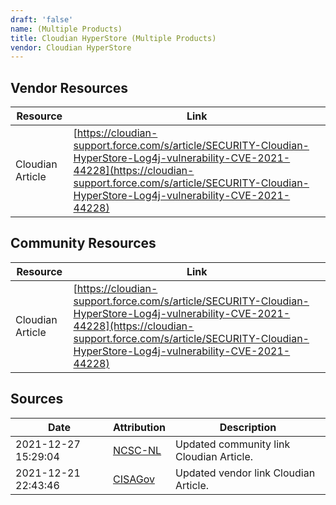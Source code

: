 ```yaml
---
draft: 'false'
name: (Multiple Products)
title: Cloudian HyperStore (Multiple Products)
vendor: Cloudian HyperStore
---
```


## Vendor Resources
| Resource | Link |
| --- | --- |
| Cloudian Article | [https://cloudian-support.force.com/s/article/SECURITY-Cloudian-HyperStore-Log4j-vulnerability-CVE-2021-44228](https://cloudian-support.force.com/s/article/SECURITY-Cloudian-HyperStore-Log4j-vulnerability-CVE-2021-44228) |

## Community Resources
| Resource | Link |
| --- | --- |
| Cloudian Article | [https://cloudian-support.force.com/s/article/SECURITY-Cloudian-HyperStore-Log4j-vulnerability-CVE-2021-44228](https://cloudian-support.force.com/s/article/SECURITY-Cloudian-HyperStore-Log4j-vulnerability-CVE-2021-44228) |


## Sources
| Date | Attribution | Description |
| --- | --- | --- |
| 2021-12-27 15:29:04 | [NCSC-NL](https://github.com/NCSC-NL/log4shell/blob/main/software/README.md) | Updated community link Cloudian Article.  |
| 2021-12-21 22:43:46 | [CISAGov](https://raw.githubusercontent.com/cisagov/log4j-affected-db/develop/README.md) | Updated vendor link Cloudian Article.  |
